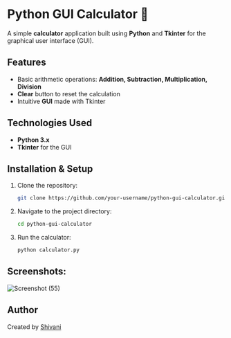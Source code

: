 # Python GUI Calculator 🧮

A simple **calculator** application built using **Python** and **Tkinter** for the graphical user interface (GUI).

## Features
- Basic arithmetic operations: **Addition, Subtraction, Multiplication, Division**
- **Clear** button to reset the calculation
- Intuitive **GUI** made with Tkinter

## Technologies Used
- **Python 3.x**
- **Tkinter** for the GUI

## Installation & Setup
1. Clone the repository:
   ```bash
   git clone https://github.com/your-username/python-gui-calculator.git
   ```

2. Navigate to the project directory:
   ```bash
   cd python-gui-calculator
   ```

3. Run the calculator:
   ```bash
   python calculator.py
   ```

## Screenshots:
![Screenshot (55)](https://github.com/user-attachments/assets/ee44bd5f-5102-4549-a4f8-62c3c673deec)

## Author
Created by [Shivani](https://github.com/shi-v-ani-singh)
